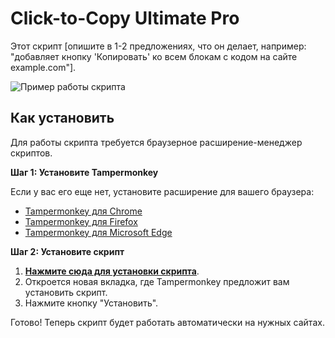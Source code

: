 # Click-to-Copy Ultimate Pro

Этот скрипт [опишите в 1-2 предложениях, что он делает, например: "добавляет кнопку 'Копировать' ко всем блокам с кодом на сайте example.com"].

![Пример работы скрипта](ссылка_на_скриншот.gif) <!-- (По желанию, но очень рекомендуется!) -->

## Как установить

Для работы скрипта требуется браузерное расширение-менеджер скриптов.

**Шаг 1: Установите Tampermonkey**

Если у вас его еще нет, установите расширение для вашего браузера:
*   [Tampermonkey для Chrome](https://chrome.google.com/webstore/detail/tampermonkey/dhdgffkkebhmkfjojejmpbldmpobfkfo)
*   [Tampermonkey для Firefox](https://addons.mozilla.org/firefox/addon/tampermonkey/)
*   [Tampermonkey для Microsoft Edge](https://microsoftedge.microsoft.com/addons/detail/tampermonkey/iikmkjmpaadaobahmlepeloendndfphd)

**Шаг 2: Установите скрипт**

1.  **[Нажмите сюда для установки скрипта](https://raw.githubusercontent.com/elenich-debug/bogus/main/Click-to-Copy-Ultimate-Pro.user.js)**.
2.  Откроется новая вкладка, где Tampermonkey предложит вам установить скрипт.
3.  Нажмите кнопку "Установить".

Готово! Теперь скрипт будет работать автоматически на нужных сайтах.
